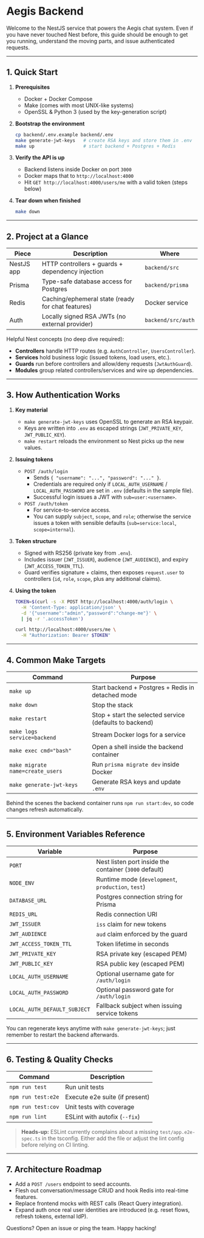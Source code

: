 # Aegis Backend

Welcome to the NestJS service that powers the Aegis chat system. Even if you have never touched Nest before, this guide should be enough to get you running, understand the moving parts, and issue authenticated requests.

---

## 1. Quick Start

1. **Prerequisites**
   - Docker + Docker Compose
   - Make (comes with most UNIX-like systems)
   - OpenSSL & Python 3 (used by the key-generation script)

2. **Bootstrap the environment**
   ```bash
   cp backend/.env.example backend/.env
   make generate-jwt-keys   # create RSA keys and store them in .env
   make up                  # start backend + Postgres + Redis
   ```

3. **Verify the API is up**
   - Backend listens inside Docker on port `3000`
   - Docker maps that to `http://localhost:4000`
   - Hit `GET http://localhost:4000/users/me` with a valid token (steps below)

4. **Tear down when finished**
   ```bash
   make down
   ```

---

## 2. Project at a Glance

| Piece | Description | Where |
| --- | --- | --- |
| NestJS app | HTTP controllers + guards + dependency injection | `backend/src` |
| Prisma | Type-safe database access for Postgres | `backend/prisma` |
| Redis | Caching/ephemeral state (ready for chat features) | Docker service |
| Auth | Locally signed RSA JWTs (no external provider) | `backend/src/auth` |

Helpful Nest concepts (no deep dive required):

- **Controllers** handle HTTP routes (e.g. `AuthController`, `UsersController`).
- **Services** hold business logic (issued tokens, load users, etc.).
- **Guards** run before controllers and allow/deny requests (`JwtAuthGuard`).
- **Modules** group related controllers/services and wire up dependencies.

---

## 3. How Authentication Works

1. **Key material**
   - `make generate-jwt-keys` uses OpenSSL to generate an RSA keypair.
   - Keys are written into `.env` as escaped strings (`JWT_PRIVATE_KEY`, `JWT_PUBLIC_KEY`).
   - `make restart` reloads the environment so Nest picks up the new values.

2. **Issuing tokens**
   - `POST /auth/login`
     - Sends `{ "username": "...", "password": "..." }`.
     - Credentials are required only if `LOCAL_AUTH_USERNAME` / `LOCAL_AUTH_PASSWORD` are set in `.env` (defaults in the sample file).
     - Successful login issues a JWT with `sub=user:<username>`.
   - `POST /auth/token`
     - For service-to-service access.
     - You can supply `subject`, `scope`, and `role`; otherwise the service issues a token with sensible defaults (`sub=service:local`, `scope=internal`).

3. **Token structure**
   - Signed with RS256 (private key from `.env`).
   - Includes issuer (`JWT_ISSUER`), audience (`JWT_AUDIENCE`), and expiry (`JWT_ACCESS_TOKEN_TTL`).
   - Guard verifies signature + claims, then exposes `request.user` to controllers (`id`, `role`, `scope`, plus any additional claims).

4. **Using the token**
   ```bash
   TOKEN=$(curl -s -X POST http://localhost:4000/auth/login \
     -H 'Content-Type: application/json' \
     -d '{"username":"admin","password":"change-me"}' \
     | jq -r '.accessToken')

   curl http://localhost:4000/users/me \
     -H "Authorization: Bearer $TOKEN"
   ```

---

## 4. Common Make Targets

| Command | Purpose |
| --- | --- |
| `make up` | Start backend + Postgres + Redis in detached mode |
| `make down` | Stop the stack |
| `make restart` | Stop + start the selected service (defaults to backend) |
| `make logs service=backend` | Stream Docker logs for a service |
| `make exec cmd="bash"` | Open a shell inside the backend container |
| `make migrate name=create_users` | Run `prisma migrate dev` inside Docker |
| `make generate-jwt-keys` | Generate RSA keys and update `.env` |

Behind the scenes the backend container runs `npm run start:dev`, so code changes refresh automatically.

---

## 5. Environment Variables Reference

| Variable | Purpose |
| --- | --- |
| `PORT` | Nest listen port inside the container (`3000` default) |
| `NODE_ENV` | Runtime mode (`development`, `production`, `test`) |
| `DATABASE_URL` | Postgres connection string for Prisma |
| `REDIS_URL` | Redis connection URI |
| `JWT_ISSUER` | `iss` claim for new tokens |
| `JWT_AUDIENCE` | `aud` claim enforced by the guard |
| `JWT_ACCESS_TOKEN_TTL` | Token lifetime in seconds |
| `JWT_PRIVATE_KEY` | RSA private key (escaped PEM) |
| `JWT_PUBLIC_KEY` | RSA public key (escaped PEM) |
| `LOCAL_AUTH_USERNAME` | Optional username gate for `/auth/login` |
| `LOCAL_AUTH_PASSWORD` | Optional password gate for `/auth/login` |
| `LOCAL_AUTH_DEFAULT_SUBJECT` | Fallback subject when issuing service tokens |

You can regenerate keys anytime with `make generate-jwt-keys`; just remember to restart the backend afterwards.

---

## 6. Testing & Quality Checks

| Command | Description |
| --- | --- |
| `npm run test` | Run unit tests |
| `npm run test:e2e` | Execute e2e suite (if present) |
| `npm run test:cov` | Unit tests with coverage |
| `npm run lint` | ESLint with autofix (`--fix`) |

> **Heads-up:** ESLint currently complains about a missing `test/app.e2e-spec.ts` in the tsconfig. Either add the file or adjust the lint config before relying on CI linting.

---

## 7. Architecture Roadmap

- Add a `POST /users` endpoint to seed accounts.
- Flesh out conversation/message CRUD and hook Redis into real-time features.
- Replace frontend mocks with REST calls (React Query integration).
- Expand auth once real user identities are introduced (e.g. reset flows, refresh tokens, external IdP).

Questions? Open an issue or ping the team. Happy hacking!
